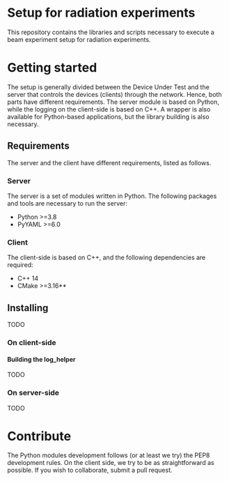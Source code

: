 # Setup for radiation experiments

This repository contains the libraries and scripts necessary to execute a beam experiment setup for radiation experiments.

# Getting started

The setup is generally divided between the Device Under Test and the server that controls the devices (clients) through
the network. Hence, both parts have different requirements. The server module is based on Python, while the logging on the
client-side is based on C++. A wrapper is also available for Python-based applications, but the library building
is also necessary.

## Requirements

The server and the client have different requirements, listed as follows.

### Server

The server is a set of modules written in Python. The following packages and tools are necessary to run the server:

- Python >=3.8
- PyYAML >=6.0

### Client

The client-side is based on C++, and the following dependencies are required:

- C++ 14
- CMake >=3.16**

## Installing

TODO

### On client-side

#### Building the log_helper
TODO

### On server-side
TODO

# Contribute

The Python modules development follows (or at least we try) the PEP8 development rules. 
On the client side, we try to be as straightforward as possible.
If you wish to collaborate, submit a pull request.